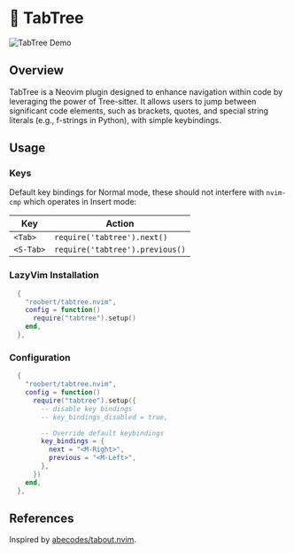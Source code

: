 # 🌲 TabTree

![TabTree Demo](https://github.com/roobert/tabtree.nvim/assets/226654/d04dcc45-b0f2-4e12-aaca-8dd95467fbf9)

## Overview

TabTree is a Neovim plugin designed to enhance navigation within code by leveraging the power of Tree-sitter. It allows users to jump between significant code elements, such as brackets, quotes, and special string literals (e.g., f-strings in Python), with simple keybindings.

## Usage

### Keys

Default key bindings for Normal mode, these should not interfere with `nvim-cmp` which
operates in Insert mode:

| Key       | Action                          |
| --------- | ------------------------------- |
| `<Tab>`   | `require('tabtree').next()`     |
| `<S-Tab>` | `require('tabtree').previous()` |

### LazyVim Installation

```lua
  {
    "roobert/tabtree.nvim",
    config = function()
      require("tabtree").setup()
    end,
  },
```

### Configuration

```lua
  {
    "roobert/tabtree.nvim",
    config = function()
      require("tabtree").setup({
        -- disable key bindings
        -- key_bindings_disabled = true,

        -- Override default keybindings
        key_bindings = {
          next = "<M-Right>",
          previous = "<M-Left>",
        },
      })
    end,
  },
```

## References

Inspired by [abecodes/tabout.nvim](https://github.com/abecodes/tabout.nvim).
